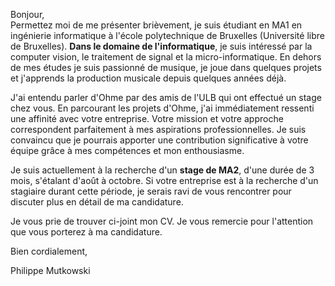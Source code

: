 Bonjour,  
Permettez moi de me présenter brièvement, je suis étudiant en MA1 en ingénierie informatique à l'école polytechnique de Bruxelles (Université libre de Bruxelles). **Dans le domaine de l'informatique**, je suis intéressé par la computer vision, le traitement de signal et la micro-informatique. En dehors de mes études je suis passionné de musique, je joue dans quelques projets et j'apprends la production musicale depuis quelques années déjà.  

J'ai entendu parler d'Ohme par des amis de l'ULB qui ont effectué un stage chez vous. En parcourant les projets d'Ohme, j'ai immédiatement ressenti une affinité avec votre entreprise. Votre mission et votre approche correspondent parfaitement à mes aspirations professionnelles. Je suis convaincu que je pourrais apporter une contribution significative à votre équipe grâce à mes compétences et mon enthousiasme.

Je suis actuellement à la recherche d'un **stage de MA2**, d'une durée de 3 mois, s'étalant d'août à octobre. Si votre entreprise est à la recherche d'un stagiaire durant cette période, je serais ravi de vous rencontrer pour discuter plus en détail de ma candidature.  

Je vous prie de trouver ci-joint mon CV. Je vous remercie pour l'attention que vous porterez à ma candidature.  
  
Bien cordialement,  
  
Philippe Mutkowski